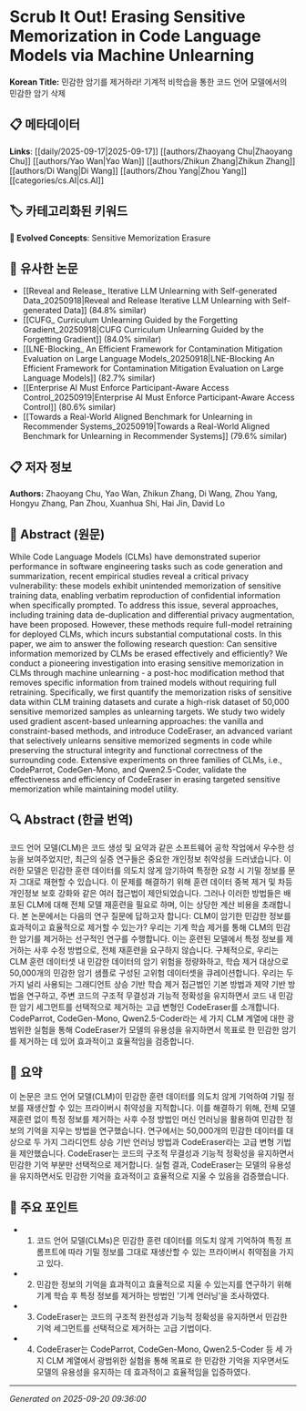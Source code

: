 # Scrub It Out! Erasing Sensitive Memorization in Code Language Models via Machine Unlearning

**Korean Title:** 민감한 암기를 제거하라! 기계적 비학습을 통한 코드 언어 모델에서의 민감한 암기 삭제

## 📋 메타데이터

**Links**: [[daily/2025-09-17|2025-09-17]] [[authors/Zhaoyang Chu|Zhaoyang Chu]] [[authors/Yao Wan|Yao Wan]] [[authors/Zhikun Zhang|Zhikun Zhang]] [[authors/Di Wang|Di Wang]] [[authors/Zhou Yang|Zhou Yang]] [[categories/cs.AI|cs.AI]]

## 🏷️ 카테고리화된 키워드
**🚀 Evolved Concepts**: Sensitive Memorization Erasure

## 🔗 유사한 논문
- [[Reveal and Release_ Iterative LLM Unlearning with Self-generated Data_20250918|Reveal and Release Iterative LLM Unlearning with Self-generated Data]] (84.8% similar)
- [[CUFG_ Curriculum Unlearning Guided by the Forgetting Gradient_20250918|CUFG Curriculum Unlearning Guided by the Forgetting Gradient]] (84.0% similar)
- [[LNE-Blocking_ An Efficient Framework for Contamination Mitigation Evaluation on Large Language Models_20250918|LNE-Blocking An Efficient Framework for Contamination Mitigation Evaluation on Large Language Models]] (82.7% similar)
- [[Enterprise AI Must Enforce Participant-Aware Access Control_20250919|Enterprise AI Must Enforce Participant-Aware Access Control]] (80.6% similar)
- [[Towards a Real-World Aligned Benchmark for Unlearning in Recommender Systems_20250919|Towards a Real-World Aligned Benchmark for Unlearning in Recommender Systems]] (79.6% similar)

## 📋 저자 정보

**Authors:** Zhaoyang Chu, Yao Wan, Zhikun Zhang, Di Wang, Zhou Yang, Hongyu Zhang, Pan Zhou, Xuanhua Shi, Hai Jin, David Lo

## 📄 Abstract (원문)

While Code Language Models (CLMs) have demonstrated superior performance in
software engineering tasks such as code generation and summarization, recent
empirical studies reveal a critical privacy vulnerability: these models exhibit
unintended memorization of sensitive training data, enabling verbatim
reproduction of confidential information when specifically prompted. To address
this issue, several approaches, including training data de-duplication and
differential privacy augmentation, have been proposed. However, these methods
require full-model retraining for deployed CLMs, which incurs substantial
computational costs. In this paper, we aim to answer the following research
question: Can sensitive information memorized by CLMs be erased effectively and
efficiently?
  We conduct a pioneering investigation into erasing sensitive memorization in
CLMs through machine unlearning - a post-hoc modification method that removes
specific information from trained models without requiring full retraining.
Specifically, we first quantify the memorization risks of sensitive data within
CLM training datasets and curate a high-risk dataset of 50,000 sensitive
memorized samples as unlearning targets. We study two widely used gradient
ascent-based unlearning approaches: the vanilla and constraint-based methods,
and introduce CodeEraser, an advanced variant that selectively unlearns
sensitive memorized segments in code while preserving the structural integrity
and functional correctness of the surrounding code. Extensive experiments on
three families of CLMs, i.e., CodeParrot, CodeGen-Mono, and Qwen2.5-Coder,
validate the effectiveness and efficiency of CodeEraser in erasing targeted
sensitive memorization while maintaining model utility.

## 🔍 Abstract (한글 번역)

코드 언어 모델(CLM)은 코드 생성 및 요약과 같은 소프트웨어 공학 작업에서 우수한 성능을 보여주었지만, 최근의 실증 연구들은 중요한 개인정보 취약성을 드러냈습니다. 이러한 모델은 민감한 훈련 데이터를 의도치 않게 암기하여 특정한 요청 시 기밀 정보를 문자 그대로 재현할 수 있습니다. 이 문제를 해결하기 위해 훈련 데이터 중복 제거 및 차등 개인정보 보호 강화와 같은 여러 접근법이 제안되었습니다. 그러나 이러한 방법들은 배포된 CLM에 대해 전체 모델 재훈련을 필요로 하며, 이는 상당한 계산 비용을 초래합니다. 본 논문에서는 다음의 연구 질문에 답하고자 합니다: CLM이 암기한 민감한 정보를 효과적이고 효율적으로 제거할 수 있는가? 우리는 기계 학습 제거를 통해 CLM의 민감한 암기를 제거하는 선구적인 연구를 수행합니다. 이는 훈련된 모델에서 특정 정보를 제거하는 사후 수정 방법으로, 전체 재훈련을 요구하지 않습니다. 구체적으로, 우리는 CLM 훈련 데이터셋 내 민감한 데이터의 암기 위험을 정량화하고, 학습 제거 대상으로 50,000개의 민감한 암기 샘플로 구성된 고위험 데이터셋을 큐레이션합니다. 우리는 두 가지 널리 사용되는 그래디언트 상승 기반 학습 제거 접근법인 기본 방법과 제약 기반 방법을 연구하고, 주변 코드의 구조적 무결성과 기능적 정확성을 유지하면서 코드 내 민감한 암기 세그먼트를 선택적으로 제거하는 고급 변형인 CodeEraser를 소개합니다. CodeParrot, CodeGen-Mono, Qwen2.5-Coder라는 세 가지 CLM 계열에 대한 광범위한 실험을 통해 CodeEraser가 모델의 유용성을 유지하면서 목표로 한 민감한 암기를 제거하는 데 있어 효과적이고 효율적임을 검증합니다.

## 📝 요약

이 논문은 코드 언어 모델(CLM)이 민감한 훈련 데이터를 의도치 않게 기억하여 기밀 정보를 재생산할 수 있는 프라이버시 취약성을 지적합니다. 이를 해결하기 위해, 전체 모델 재훈련 없이 특정 정보를 제거하는 사후 수정 방법인 머신 언러닝을 활용하여 민감한 정보의 기억을 지우는 방법을 연구했습니다. 연구에서는 50,000개의 민감한 데이터를 대상으로 두 가지 그라디언트 상승 기반 언러닝 방법과 CodeEraser라는 고급 변형 기법을 제안했습니다. CodeEraser는 코드의 구조적 무결성과 기능적 정확성을 유지하면서 민감한 기억 부분만 선택적으로 제거합니다. 실험 결과, CodeEraser는 모델의 유용성을 유지하면서도 민감한 기억을 효과적이고 효율적으로 지울 수 있음을 검증했습니다.

## 🎯 주요 포인트

- 1. 코드 언어 모델(CLMs)은 민감한 훈련 데이터를 의도치 않게 기억하여 특정 프롬프트에 따라 기밀 정보를 그대로 재생산할 수 있는 프라이버시 취약점을 가지고 있다.

- 2. 민감한 정보의 기억을 효과적이고 효율적으로 지울 수 있는지를 연구하기 위해 기계 학습 후 특정 정보를 제거하는 방법인 '기계 언러닝'을 조사하였다.

- 3. CodeEraser는 코드의 구조적 완전성과 기능적 정확성을 유지하면서 민감한 기억 세그먼트를 선택적으로 제거하는 고급 기법이다.

- 4. CodeEraser는 CodeParrot, CodeGen-Mono, Qwen2.5-Coder 등 세 가지 CLM 계열에서 광범위한 실험을 통해 목표로 한 민감한 기억을 지우면서도 모델의 유용성을 유지하는 데 효과적이고 효율적임을 입증하였다.

---

*Generated on 2025-09-20 09:36:00*
